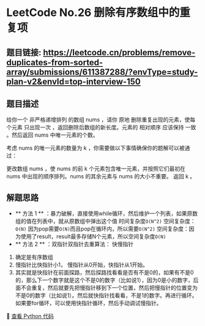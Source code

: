 # LeetCode No.26 删除有序数组中的重复项

## 题目链接: https://leetcode.cn/problems/remove-duplicates-from-sorted-array/submissions/611387288/?envType=study-plan-v2&envId=top-interview-150

## 题目描述
给你一个 非严格递增排列 的数组 nums ，请你 原地 删除重复出现的元素，使每个元素 只出现一次 ，返回删除后数组的新长度。元素的 相对顺序 应该保持 一致 。然后返回 nums 中唯一元素的个数。

考虑 nums 的唯一元素的数量为 k ，你需要做以下事情确保你的题解可以被通过：

更改数组 nums ，使 nums 的前 k 个元素包含唯一元素，并按照它们最初在 nums 中出现的顺序排列。nums 的其余元素与 nums 的大小不重要。
返回 k 。

## 解题思路
- ** 方法 1 ** ：暴力破解，直接使用while循环，然后维护一个列表，如果原数组的值在列表中，就从原数组中弹出这个值 时间复杂度`O(N^2)` 空间复杂度：`O(N)`
因为pop需要`O(N)`而且pop在循环内，所以需要`O(N^2)`
空间复杂度：因为使用了result，result最多存储N个元素，所以空间复杂度`O(N)`
- ** 方法 2 ** ：双指针双指针去重算法：
快慢指针
1. 确定是有序数组
2. 慢指针比快指针小1， 慢指针从0开始，快指针从1开始。
3. 其实就是快指针在前面探路，然后探路找看看是否有不是0的，如果有不是0的，那么下一个数字就是这个不是0的数字（比如说1），因为0是小的数字，后面不会重复，然后就要先把慢指针移到下一个位置，然后把慢指针的位置变为不是0的数字（比如说1）。然后就快指针找看看，不是1的数字。再进行循环。如果要for循环，可以使用快指针循环，然后手动调试慢指针。

📌 [查看 Python 代码](../solutions/python/No_026_删除有序数组中的重复项.py)